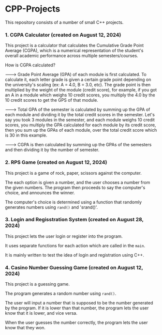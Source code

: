 # CPP-Projects
This repository consists of a number of small C++ projects.

### 1. CGPA Calculator (created on August 12, 2024)
This project is a calculator that calculates the Cumulative Grade Point Average (CGPA), which is a numerical representation of the student's overall academic performance across multiple semesters/courses.

How is CGPA calculated?

---> Grade Point Average (GPA) of each module is first calculated. To calculate it, each letter grade is given a certain grade point depending on the university's scaling (ex: A = 4.0, B = 3.0, etc). The grade point is then multiplied by the weight of the module (credit score), for example, if you got an A in a module which weighs 10 credit scores, you multiply the 4.0 by the 10 credit scores to get the GPS of that module.

---> Total GPA of the semester is calculated by summing up the GPA of each module and dividing it by the total credit scores in the semester. Let's say you took 3 modules in the semester, and each module weighs 10 credit scores, you multiply the GPA calculated for each module by its credit score, then you sum up the GPAs of each module, over the total credit score which is 30 in this example.

---> CGPA is then calculated by summing up the GPAs of the semesters and then dividing it by the number of semester.

### 2. RPS Game (created on August 12, 2024)
This project is a game of rock, paper, scissors against the computer.

The each option is given a number, and the user chooses a number from the given numbers. The program then proceeds to say the computer's choice, and announces the winner.

The computer's choice is determined using a function that randomly generates numbers using `rand()` and 'srand()'.

### 3. Login and Regisstration System (created on August 28, 2024)
This project lets the user login or register into the program. 

It uses separate functions for each action which are called in the `main`.

It is mainly written to test the idea of login and registration using C++.

### 4. Casino Number Guessing Game (created on August 12, 2024)
This project is a guessing game.

The program generates a random number using `rand()`.

The user will input a number that is supposed to be the number generated by the program. If it is lower than that number, the program lets the user know that it is lower, and vice versa.

When the user guesses the number correctly, the program lets the user know that they won.